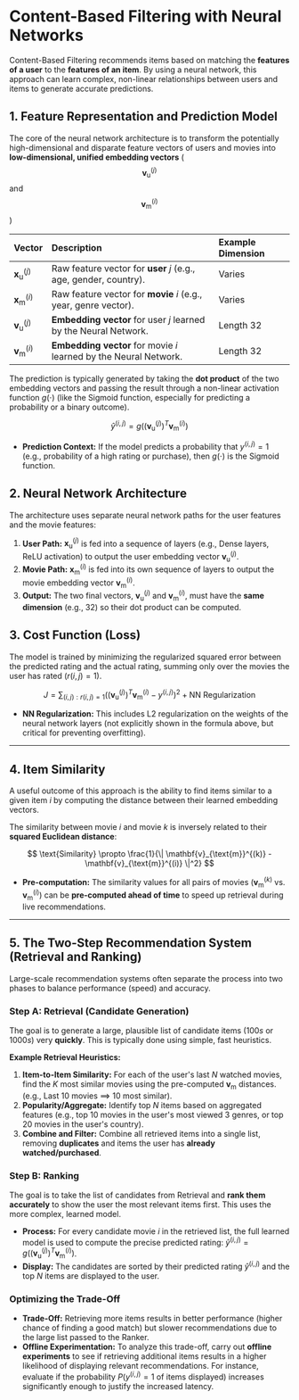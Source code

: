 # Content-Based Filtering with Neural Networks

Content-Based Filtering recommends items based on matching the **features of a user** to the **features of an item**. By using a neural network, this approach can learn complex, non-linear relationships between users and items to generate accurate predictions.

## 1. Feature Representation and Prediction Model

The core of the neural network architecture is to transform the potentially high-dimensional and disparate feature vectors of users and movies into **low-dimensional, unified embedding vectors** ($$\mathbf{v}_{\text{u}}^{(j)}$$ and $$\mathbf{v}_{\text{m}}^{(i)}$$)

| Vector | Description | Example Dimension |
| :--- | :--- | :--- |
| $\mathbf{x}_{\text{u}}^{(j)}$ | Raw feature vector for **user** $j$ (e.g., age, gender, country). | Varies |
| $\mathbf{x}_{\text{m}}^{(i)}$ | Raw feature vector for **movie** $i$ (e.g., year, genre vector). | Varies |
| $\mathbf{v}_{\text{u}}^{(j)}$ | **Embedding vector** for user $j$ learned by the Neural Network. | Length 32 |
| $\mathbf{v}_{\text{m}}^{(i)}$ | **Embedding vector** for movie $i$ learned by the Neural Network. | Length 32 |

The prediction is typically generated by taking the **dot product** of the two embedding vectors and passing the result through a non-linear activation function $g(\cdot)$ (like the Sigmoid function, especially for predicting a probability or a binary outcome).

$$
\hat{y}^{(i, j)} = g\left( (\mathbf{v}_{\text{u}}^{(j)})^T \mathbf{v}_{\text{m}}^{(i)} \right)
$$

* **Prediction Context:** If the model predicts a probability that $y^{(i, j)}=1$ (e.g., probability of a high rating or purchase), then $g(\cdot)$ is the Sigmoid function.

## 2. Neural Network Architecture

The architecture uses separate neural network paths for the user features and the movie features:

1.  **User Path:** $\mathbf{x}_{\text{u}}^{(j)}$ is fed into a sequence of layers (e.g., Dense layers, ReLU activation) to output the user embedding vector $\mathbf{v}_{\text{u}}^{(j)}$.
2.  **Movie Path:** $\mathbf{x}_{\text{m}}^{(i)}$ is fed into its own sequence of layers to output the movie embedding vector $\mathbf{v}_{\text{m}}^{(i)}$.
3.  **Output:** The two final vectors, $\mathbf{v}_{\text{u}}^{(j)}$ and $\mathbf{v}_{\text{m}}^{(i)}$, must have the **same dimension** (e.g., 32) so their dot product can be computed.

## 3. Cost Function (Loss)

The model is trained by minimizing the regularized squared error between the predicted rating and the actual rating, summing only over the movies the user has rated ($r(i, j)=1$).

$$
J = \sum_{(i, j): r(i, j)=1} \left( (\mathbf{v}_{\text{u}}^{(j)})^T \mathbf{v}_{\text{m}}^{(i)} - y^{(i, j)} \right)^2 + \text{NN Regularization}
$$

* **NN Regularization:** This includes L2 regularization on the weights of the neural network layers (not explicitly shown in the formula above, but critical for preventing overfitting).

---

## 4. Item Similarity

A useful outcome of this approach is the ability to find items similar to a given item $i$ by computing the distance between their learned embedding vectors.

The similarity between movie $i$ and movie $k$ is inversely related to their **squared Euclidean distance**:

$$
\text{Similarity} \propto \frac{1}{\| \mathbf{v}_{\text{m}}^{(k)} - \mathbf{v}_{\text{m}}^{(i)} \|^2}
$$

* **Pre-computation:** The similarity values for all pairs of movies ($\mathbf{v}_{\text{m}}^{(k)}$ vs. $\mathbf{v}_{\text{m}}^{(i)}$) can be **pre-computed ahead of time** to speed up retrieval during live recommendations.

---

## 5. The Two-Step Recommendation System (Retrieval and Ranking)

Large-scale recommendation systems often separate the process into two phases to balance performance (speed) and accuracy.

### Step A: Retrieval (Candidate Generation)

The goal is to generate a large, plausible list of candidate items ($100s$ or $1000s$) very **quickly**. This is typically done using simple, fast heuristics.

**Example Retrieval Heuristics:**
1.  **Item-to-Item Similarity:** For each of the user's last $N$ watched movies, find the $K$ most similar movies using the pre-computed $\mathbf{v}_{\text{m}}$ distances. (e.g., Last 10 movies $\implies$ 10 most similar).
2.  **Popularity/Aggregate:** Identify top $N$ items based on aggregated features (e.g., top 10 movies in the user's most viewed 3 genres, or top 20 movies in the user's country).
3.  **Combine and Filter:** Combine all retrieved items into a single list, removing **duplicates** and items the user has **already watched/purchased**.

### Step B: Ranking

The goal is to take the list of candidates from Retrieval and **rank them accurately** to show the user the most relevant items first. This uses the more complex, learned model.

* **Process:** For every candidate movie $i$ in the retrieved list, the full learned model is used to compute the precise predicted rating: $\hat{y}^{(i, j)} = g\left( (\mathbf{v}_{\text{u}}^{(j)})^T \mathbf{v}_{\text{m}}^{(i)} \right)$.
* **Display:** The candidates are sorted by their predicted rating $\hat{y}^{(i, j)}$ and the top $N$ items are displayed to the user.

### Optimizing the Trade-Off

* **Trade-Off:** Retrieving more items results in better performance (higher chance of finding a good match) but slower recommendations due to the large list passed to the Ranker.
* **Offline Experimentation:** To analyze this trade-off, carry out **offline experiments** to see if retrieving additional items results in a higher likelihood of displaying relevant recommendations. For instance, evaluate if the probability $P(y^{(i, j)}=1 \text{ of items displayed})$ increases significantly enough to justify the increased latency.
